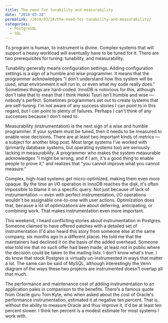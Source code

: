 ```yaml
---
title: The need for tunability and measurability
date: "2010-03-28"
permalink: /2010/03/28/the-need-for-tunability-and-measurability/
categories:
  - PostgreSQL
  - SQL
---
```

To program is human, to instrument is divine. Complex systems that will support a heavy workload will eventually have to be tuned for it. There are two prerequisites for tuning: tunability, and measurability.

Tunability generally means configuration settings. Adding configuration settings is a sign of a humble and wise programmer. It means that the programmer acknowledges "I don't understand how this system will be used, what environment it will run in, or even what my code really does." Sometimes things are hard-coded. InnoDB is notorious for this, although don't take that to mean that I think Heikki Tuuri isn't humble and wise &#8212; nobody's perfect. Sometimes programmers set out to create systems that are self-tuning. I'm not aware of any success stories I can point to in this regard, but I can point to plenty of failures. Perhaps I can't think of any successes because I don't need to.

Measurability (instrumentation) is the next sign of a wise and humble programmer. If your system must be tuned, then it needs to be measured to enable wise decisions. There are at least two important kinds of metrics &#8212; a subject for another blog post. Most large systems I've worked with (primarily database systems, but operating systems too) are seriously lacking in measurability. A programmer who makes the system measurable acknowledges "I might be wrong, and if I am, it's a good thing to enable people to prove it," and realizes that "you cannot improve what you cannot measure."

Complex, high-load systems get micro-optimized, making them even more opaque. By the time an I/O operation in InnoDB reaches the disk, it's often impossible to blame it on a specific query. Not just because of lack of instrumentation &#8212; even with perfect instrumentation, I/O operations wouldn't be assignable one-to-one with user actions. Optimization does that, because a lot of optimizations are about deferring, anticipating, or combining work. That makes instrumentation even more important.

This weekend, I heard conflicting stories about instrumentation in Postgres. Someone claimed to have offered patches with a detailed set of instrumentation (I'd also heard this story from someone else at the same company, six months ago in a different place). He told me that the maintainers had declined it on the basis of the added overhead. Someone else told me that no such offer had been made, at least not in public where the decision could be taken to the mailing lists. I don't know what's true. I do know that stock Postgres is virtually un-instrumented in ways that matter a lot. The same can be said of MySQL, although interestingly the Venn diagram of the ways these two projects are instrumented doesn't overlap all that much.

The performance and maintenance cost of adding instrumentation to an application pales in comparison to the benefits. There's a famous quote from Oracle guru Tom Kyte, who when asked about the cost of Oracle's performance instrumentation, estimated it at negative ten percent. That is, without the ability to measure Oracle and thus improve it, it'd be at least ten percent slower. I think ten percent is a modest estimate for most systems I work with.
